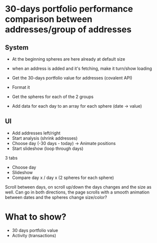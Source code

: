 # 30-days portfolio performance comparison between addresses/group of addresses

## System

- At the beginning spheres are here already at default size
- when an address is added and it's fetching, make it turn/show loading

- Get the 30-days portfolio value for addresses (covalent API)
- Format it
- Get the spheres for each of the 2 groups
- Add data for each day to an array for each sphere (date -> value)

## UI

- Add addresses left/right
- Start analysis (shrink addresses)
- Choose day (-30 days - today) -> Animate positions
- Start slideshow (loop through days)

3 tabs

- Choose day
- Slideshow
- Compare day x / day x (2 spheres for each sphere)

Scroll between days, on scroll up/down the days changes and the size as well.
Can go in both directions, the page scrolls with a smooth animation between dates and the spheres change size/color?

# What to show?

- 30 days portfolio value
- Activity (transactions)
